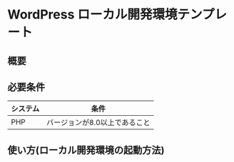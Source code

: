 # WordPress ローカル開発環境テンプレート

## 概要

## 必要条件

| システム | 条件 |
| -- | -- |
| PHP | バージョンが8.0以上であること |

## 使い方(ローカル開発環境の起動方法)

